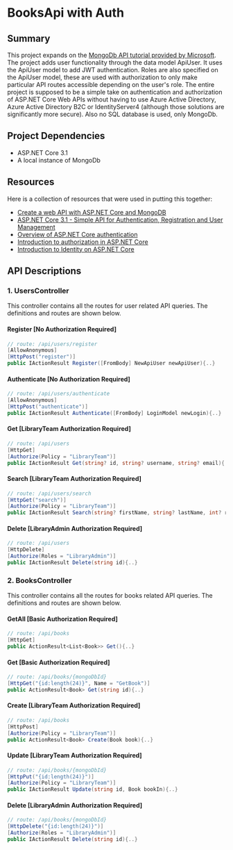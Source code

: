 # BooksApi with Auth

## Summary
This project expands on the [MongoDb API tutorial provided by Microsoft](https://docs.microsoft.com/en-us/aspnet/core/tutorials/first-mongo-app?view=aspnetcore-3.1&tabs=visual-studio#add-a-controller). The project adds user functionality through the data model ApiUser. It uses the ApiUser model to add JWT authentication. Roles are also specified on the ApiUser model, these are used with authorization to only make particular API routes accessible depending on the user's role. The entire project is supposed to be a simple take on authentication and authorization of ASP.NET Core Web APIs without having to use Azure Active Directory, Azure Active Directory B2C or IdentityServer4 (although those solutions are significantly more secure). Also no SQL database is used, only MongoDb.

## Project Dependencies
* ASP.NET Core 3.1
* A local instance of MongoDb

## Resources
Here is a collection of resources that were used in putting this together:
* [Create a web API with ASP.NET Core and MongoDB](https://docs.microsoft.com/en-us/aspnet/core/tutorials/first-mongo-app?view=aspnetcore-3.1&tabs=visual-studio#add-a-controller)
* [ASP.NET Core 3.1 - Simple API for Authentication, Registration and User Management](https://jasonwatmore.com/post/2019/10/14/aspnet-core-3-simple-api-for-authentication-registration-and-user-management#program-cs)
* [Overview of ASP.NET Core authentication](https://docs.microsoft.com/en-us/aspnet/core/security/authentication/?view=aspnetcore-3.1)
* [Introduction to authorization in ASP.NET Core](https://docs.microsoft.com/en-us/aspnet/core/security/authorization/introduction?view=aspnetcore-3.1)
* [Introduction to Identity on ASP.NET Core](https://docs.microsoft.com/en-us/aspnet/core/security/authentication/identity?view=aspnetcore-3.1&tabs=visual-studio)

## API Descriptions

### 1. UsersController
This controller contains all the routes for user related API queries. The definitions and routes are shown below.

#### Register [No Authorization Required]

```csharp
// route: /api/users/register
[AllowAnonymous]
[HttpPost("register")]
public IActionResult Register([FromBody] NewApiUser newApiUser){..}
```

#### Authenticate [No Authorization Required]

```csharp
// route: /api/users/authenticate
[AllowAnonymous]
[HttpPost("authenticate")]
public IActionResult Authenticate([FromBody] LoginModel newLogin){..}
```

#### Get [LibraryTeam Authorization Required]
```csharp
// route: /api/users
[HttpGet]
[Authorize(Policy = "LibraryTeam")]
public IActionResult Get(string? id, string? username, string? email){..}
```

#### Search [LibraryTeam Authorization Required]
```csharp
// route: /api/users/search
[HttpGet("search")]
[Authorize(Policy = "LibraryTeam")]
public IActionResult Search(string? firstName, string? lastName, int? role){..}
```

#### Delete [LibraryAdmin Authorization Required]
```csharp
// route: /api/users
[HttpDelete]
[Authorize(Roles = "LibraryAdmin")]
public IActionResult Delete(string id){..}
```

### 2. BooksController
This controller contains all the routes for books related API queries. The definitions and routes are shown below.

#### GetAll [Basic Authorization Required]

```csharp
// route: /api/books
[HttpGet]
public ActionResult<List<Book>> Get(){..}
```

#### Get [Basic Authorization Required]

```csharp
// route: /api/books/{mongoDbId}
[HttpGet("{id:length(24)}", Name = "GetBook")]
public ActionResult<Book> Get(string id){..}
```

#### Create [LibraryTeam Authorization Required]

```csharp
// route: /api/books
[HttpPost]
[Authorize(Policy = "LibraryTeam")]
public ActionResult<Book> Create(Book book){..}
```

#### Update [LibraryTeam Authorization Required]

```csharp
// route: /api/books/{mongoDbId}
[HttpPut("{id:length(24)}")]
[Authorize(Policy = "LibraryTeam")]
public IActionResult Update(string id, Book bookIn){..}
```

#### Delete [LibraryAdmin Authorization Required]

```csharp
// route: /api/books/{mongoDbId}
[HttpDelete("{id:length(24)}")]
[Authorize(Roles = "LibraryAdmin")]
public IActionResult Delete(string id){..}
```
